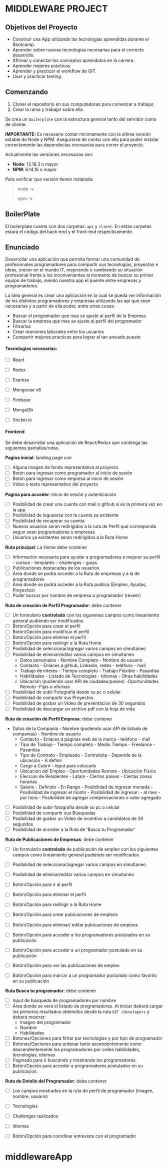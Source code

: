 # MIDDLEWARE PROJECT 

## Objetivos del Proyecto

- Construir una App utlizando las tecnologías aprendidas durante el Bootcamp.
- Aprender sobre nuevas tecnologías necesarias para el correcto desarrollo.
- Afirmar y conectar los conceptos aprendidos en la carrera.
- Aprender mejores prácticas.
- Aprender y practicar el workflow de GIT.
- Usar y practicar testing.

## Comenzando

1. Clonar el repositorio en sus computadoras para comenzar a trabajar.
2. Crear la rama y trabajar sobre ella.

Se crea un `boilerplate` con la estructura general tanto del servidor como de cliente.

__IMPORTANTE:__ Es necesario contar minimamente con la última versión estable de Node y NPM. Asegurarse de contar con ella para poder instalar correctamente las dependecias necesarias para correr el proyecto.

Actualmente las versiónes necesarias son:

 * __Node__: 12.18.3 o mayor
 * __NPM__: 6.14.16 o mayor

Para verificar que versión tienen instalada:

> node -v
>
> npm -v

## BoilerPlate

El boilerplate cuenta con dos carpetas: `api` y `client`. En estas carpetas estará el código del back-end y el front-end respectivamente.

## Enunciado

Desarrollar una aplicación que permita formar una comunidad de profesionales programadores para compartir sus tecnologías, proyectos e ideas, crecer en el mundo IT, mejorando o cambiando su situación profesional frente a los inconvenientes al momento de buscar su primer equipo de trabajo, siendo nuestra app el puente entre empresas y programadores.

La idea general es crear una aplicación en la cual se pueda ver información de los distintos programadores y empresas utilizando las api que sean necesarias y a partir de ella poder, entre otras cosas:

  - Buscar el programador que mas se ajuste al perfil de la Empresa
  - Buscar la empresa que mas se ajuste al perfil del programador
  - Filtrarlos
  - Crear reuniones laborales entre los usuarios
  - Compartir mejores practicas para lograr el tan ansiado puesto

  #### Tecnologías necesarias:
- [ ] React
- [ ] Redux
- [ ] Express
- [ ] Mongoose v6
- [ ] Firebase
- [ ] MongoDb
- [ ] Socket.io


#### Frontend

Se debe desarrollar una aplicación de React/Redux que contenga las siguientes pantallas/rutas.

__Pagina inicial__: landing page con
- [ ] Alguna imagen de fondo representativa al proyecto
- [ ] Botón para ingresar como programador al inicio de sesión
- [ ] Botón para ingresar como empresa al inicio de sesión
- [ ] Video o texto representativo del proyecto

__Pagina para acceder__: inicio de sesión y autenticación
- [ ] Posibilidad de crear una cuenta con mail o github si es la primera vez en la app
- [ ] Posibilidad de loguearse con la cuenta ya existente
- [ ] Posibilidad de recuperar su cuenta
- [ ] Nuevos usuarios seran redirigidos a la ruta de Perfil que corresponda segun sean programadores o empresas
- [ ] Usuarios ya existentes seran redirigidos a la Ruta Home

__Ruta principal__: La Home debe contener
- [ ] Información necesaria para ayudar a programadores a mejorar su perfil
        - cursos
        - templates
        - challenges
        - guías
- [ ] Publicaciones destacadas de los usuarios
- [ ] Área donde se podra acceder a la Ruta de empresas y a la de programadores
- [ ] Área donde se podrá acceder a la Ruta publica (Empleo, Ayudas, Proyectos)
- [ ] Poder buscar por nombre de empresa o programador (reveer) 

__Ruta de creación de Perfil Programador__: debe contener
- [ ] Un formulario __controlado__ con los siguientes campos como lineamiento general pudiendo ser modificados
- [ ] Botón/Opción para crear el perfil
- [ ] Botón/Opción para modificar el perfil
- [ ] Botón/Opción para eliminar el perfil
- [ ] Botón/Opción para redirigir a la Ruta Home
- [ ] Posibilidad de seleccionar/agregar varios campos en simultaneo
- [ ] Posibilidad de eliminar/editar varios campos en simultaneo
  - Datos personales
        - Nombre Completo
        - Nombre de usuario 
  - Contacto
        - Enlaces a github, Linkedin, redes
        - teléfono
        - mail 
  - Trabajo de interes
        - Tiempo completo
        - Trabajo Flexible
        - Pasantías
  - Habilidades
        - Listado de Tecnologías
        - Idiomas
        - Otras habilidades
  - Ubicación (pudiendo usar API de ciudades/paises)
        -Oportunidades Remoto
        -Fijas u oficinas
- [ ] Posibilidad de subir Fotografia desde su pc o celular
- [ ] Posibilidad de compartir sus Proyectos
- [ ] Posibilidad de grabar un Video de presentacion de 30 segundos
- [ ] Posibilidad de descargar un archivo pdf con la hoja de vida

__Ruta de creación de Perfil Empresa__: debe contener
- Datos de la Companía
        - Nombre (pudiendo usar API de listado de companias)
        - Nombre de usuario 
  - Contacto
        - Enlaces a páginas web de la marca
        - teléfono
        - mail 
  - Tipo de Trabajo
        - Tiempo completo
        - Medio Tiempo
        - Freelance
        - Pasantías
  - Tipo de Contrato
        - Empleado
        - Contratista
        - Depende de la ubicación
        - A definir       
  - Cargo a Cubrir
        - input para colocarlo
  - Ubicacion del Empleo
        - Oportunidades Remoto
        - Ubicación Física
  - Eleccion de Residentes
        - Latam
        - Ciertos paises
        - Ciertas zonas horarias
  - Salario
        - Definido
        - En Rango
        - Posibilidad de ingresar moneda
        - Posibilidad de ingresar el monto
        - Posibilidad de ingresar:
            - al mes
            - por hora
        - Posibilidad de agregar compensaciones o valor agregado
- [ ] Posibilidad de subir fotografía desde su pc o celular
- [ ] Posibilidad de compartir sus Búsquedas
- [ ] Posibilidad de grabar un Video de incentivo a candidatos de 30 segundos
- [ ] Posibilidad de acceder a la Ruta de 'Busca tu Programador'

__Ruta de Publicaciones de Empresas__: debe contener
- [ ] Un formulario __controlado__ de publicación de empleo con los siguientes campos como lineamiento general pudiendo ser modificados
- [ ] Posibilidad de seleccionar/agregar varios campos en simultaneo 
- [ ] Posibilidad de eliminar/editar varios campos en simultaneo 
- [ ] Botón/Opción para ir al perfil
- [ ] Botón/Opción para eliminar el perfil
- [ ] Botón/Opción para redirigir a la Ruta Home
- [ ] Botón/Opción para crear pubicaciones de empleos
- [ ] Botón/Opción para eliminar/ editar pubicaciones de empleos
- [ ] Botón/Opción para acceder a los programadores postulados en su publicación
- [ ] Botón/Opción para acceder a un programador postulado en su publicación
- [ ] Botón/Opción para ver las publicaciones de empleo
- [ ] Botón/Opción para marcar a un programador postulado como favorito en su publicación
  

__Ruta Busca tu programador__: debe contener

- [ ] Input de búsqueda de programadores por nombre
- [ ] Área donde se verá el listado de programadores. Al iniciar deberá cargar los primeros resultados obtenidos desde la ruta `GET /developers` y deberá mostrar:
  - Imagen del programador
  - Nombre
  - Habilidades 
- [ ] Botones/Opciones para filtrar por tecnologías y por tipo de programador
- [ ] Botones/Opciones para ordenar tanto ascendentemente como descendentemente los programadores por orden habilidades, tecnologías, idiomas
- [ ] Paginado para ir buscando y mostrando los programadores.
- [ ] Botón/Opción para acceder a programadores postulados en su publicacion.

__Ruta de Detalle del Programador__: debe contener
- [ ] Los campos mostrados en la ruta de perfil de programador (imagen, nombre, usuario)
- [ ] Tecnologías
- [ ] Challenges realizados
- [ ] Idiomas
- [ ] Botón/Opción para coordinar entrevista con el programador



# middlewareApp
